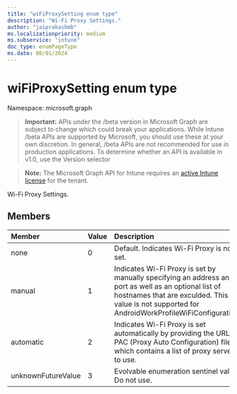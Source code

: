 ```yaml
---
title: "wiFiProxySetting enum type"
description: "Wi-Fi Proxy Settings."
author: "jaiprakashmb"
ms.localizationpriority: medium
ms.subservice: "intune"
doc_type: enumPageType
ms.date: 08/01/2024
---
```


# wiFiProxySetting enum type

Namespace: microsoft.graph

> **Important:** APIs under the /beta version in Microsoft Graph are subject to change which could break your applications. While Intune /beta APIs are supported by Microsoft, you should use these at your own discretion. In general, /beta APIs are not recommended for use in production applications. To determine whether an API is available in v1.0, use the Version selector

> **Note:** The Microsoft Graph API for Intune requires an [active Intune license](https://go.microsoft.com/fwlink/?linkid=839381) for the tenant.

Wi-Fi Proxy Settings.

## Members
|Member|Value|Description|
|:---|:---|:---|
|none|0|Default. Indicates Wi-Fi Proxy is not set.|
|manual|1|Indicates Wi-Fi Proxy is set by manually specifying an address and port as well as an optional list of hostnames that are exculded. This value is not supported for AndroidWorkProfileWiFiConfigurations.|
|automatic|2|Indicates Wi-Fi Proxy is set automatically by providing the URL to a PAC (Proxy Auto Configuration) file which contains a list of proxy servers to use.|
|unknownFutureValue|3|Evolvable enumeration sentinel value. Do not use.|